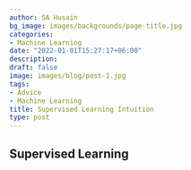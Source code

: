 ```yaml
---
author: SA Husain
bg_image: images/backgrounds/page-title.jpg
categories:
- Machine Learning
date: "2022-01-01T15:27:17+06:00"
description: 
draft: false
image: images/blog/post-1.jpg
tags:
- Advice
- Machine Learning
title: Supervised Learning Intuition
type: post
---
```


## Supervised Learning

